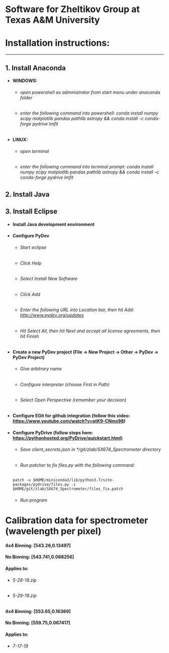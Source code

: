 # Software for Zheltikov Group at Texas A&M University

# Installation instructions:
-----

## 1. Install Anaconda
- #### WINDOWS:
  - ###### open powershell as administrator from start menu under anaconda folder
  - ###### enter the following command into powershell: conda install numpy scipy matplotlib pandas pathlib astropy && conda install -c conda-forge pydrive lmfit
- #### LINUX:
  - ###### open terminal
  - ###### enter the following command into terminal prompt: conda install numpy scipy matplotlib pandas pathlib astropy && conda install -c conda-forge pydrive lmfit
## 2. Install Java
## 3. Install Eclipse
- #### Install Java development environment
- #### Configure PyDev
  - ###### Start eclipse
  - ###### Click Help
  - ###### Select Install New Software
  - ###### Click Add
  - ###### Enter the following URL into Location bar, then hit Add: http://www.pydev.org/updates
  - ###### Hit Select All, then hit Next and accept all license agreements, then hit Finish
- #### Create a new PyDev project (File -> New Project -> Other -> PyDev -> PyDev Project)
  - ###### Give arbitrary name
  - ###### Configure interpreter (choose First in Path)
  - ###### Select Open Perspective (remember your decision)
- #### Configure EGit for github integration (follow this video: https://www.youtube.com/watch?v=ptK9-CNms98)
- #### Configure PyDrive (follow steps here: https://pythonhosted.org/PyDrive/quickstart.html)
  - ###### Save client_secrets.json in */git/zlab/SX674_Spectrometer directory
  - ###### Run patcher to fix files.py with the following command: 
  ```
  patch -u $HOME/miniconda3/lib/python3.7/site-packages/pydrive/files.py -i $HOME/git/zlab/SX674_Spectrometer/files_fix.patch
  ```
  - ###### Run program

# Calibration data for spectrometer (wavelength per pixel)

#### 4x4 Binning: [543.26,0.13497]
#### No Binning: [543.741,0.068256]
#### Applies to:
   - ###### 5-28-19.zip
   - ###### 5-29-19.zip

#### 4x4 Binning: [553.65,0.16369]
#### No Binning: [559.75,0.067417]
#### Applies to:
   - ###### 7-17-19
